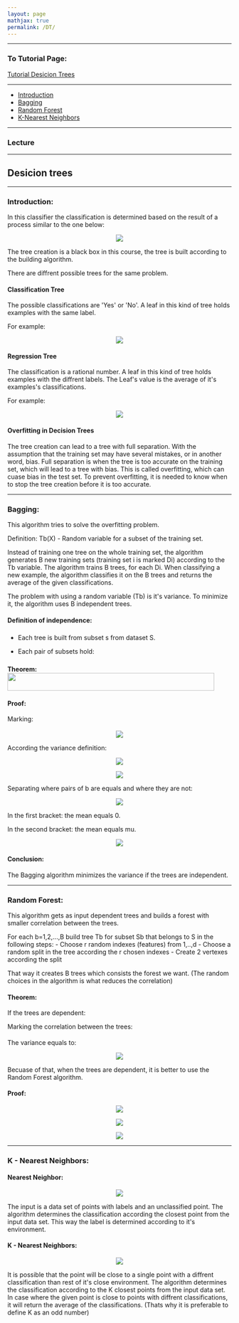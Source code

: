 ```yaml
---
layout: page
mathjax: true
permalink: /DT/
---
```


<hr />

### To Tutorial Page:
  <div class="materials-item">
      <a href="https://talbl.github.io/C096411/HTDT">
        Tutorial Desicion Trees
      </a>
    </div>

<hr />

- [Introduction](#Introduction)
- [Bagging](#Bagging)
- [Random Forest](#RandomForest)
- [K-Nearest Neighbors](#KNN)

<hr />

### Lecture

<hr />

## Desicion trees

<a name='Introduction'></a>

<hr />

### Introduction:

In this classifier the classification is determined based on the result of a process similar to the one below:
<p align="center">
	<img src="/C096411/image/less7/Capture2.gif" align="middle">
</p>

The tree creation is a black box in this course, the tree is built according to the building algorithm.

There are diffrent possible trees for the same problem.

#### Classification Tree

The possible classifications are 'Yes' or 'No'.
A leaf in this kind of tree holds examples with the same label.

For example:
<p align="center">
	<img src="/C096411/image/less7/Capture2.gif" align="middle">
</p>

#### Regression Tree

The classification is a rational number.
A leaf in this kind of tree holds examples with the diffrent labels.
The Leaf's value is the average of it's examples's classifications.

For example:
<p align="center">
	<img src="/C096411/image/less7/Capture3.gif" align="middle">
</p>

#### Overfitting in Decision Trees

The tree creation can lead to a tree with full separation.
With the assumption that the training set may have several mistakes, or in another word, bias.
Full separation is when the tree is too accurate on the training set, which will lead to a tree with bias.
This is called overfitting, which can cuase bias in the test set.
To prevent overfitting, it is needed to know when to stop the tree creation before it is too accurate.


<a name='Bagging'></a>

<hr />

### Bagging:

This algorithm tries to solve the overfitting problem.

Definition:
Tb(X) - Random variable for a subset of the training set.

Instead of training one tree on the whole training set, the algorithm generates B new training sets (training set i is marked Di) according to the Tb variable.
The algorithm trains B trees, for each Di.
When classifying a new example, the algorithm classifies it on the B trees and returns the average of the given classifications.

The problem with using a random variable (Tb) is it's variance.
To minimize it, the algorithm uses B independent trees.

#### Definition of independence: <img src="/C096411/image/less7/8.svg" align="middle" width="87.3035pt" height="13.4589pt"/>

- Each tree is built from subset s from dataset S.

- Each pair of subsets hold: <img src="/C096411/image/less7/11.svg" align="middle" width="64.4434pt" height="13.8652pt"/>

#### Theorem: <img src="/C096411/image/less7/1.svg" align="middle" width="464.909pt" height="39.6042pt"/>

#### Proof:

Marking: <img src="/C096411/image/less7/2.svg" align="middle" width="71.6905pt" height="14.4388pt"/>

<p align="center">
	<img src="/C096411/image/less7/3.svg" align="middle">
</p>

According the variance definition:

<p align="center">
	<img src="/C096411/image/less7/3_1.svg" align="middle">
</p>

<p align="center">
	<img src="/C096411/image/less7/4.svg" align="middle">
</p>

Separating where pairs of b are equals and where they are not:

<p align="center">
	<img src="/C096411/image/less7/5.svg" align="middle">
</p>


In the first bracket: the mean equals 0.

In the second bracket: the mean equals mu.

<p align="center">
	<img src="/C096411/image/less7/6.svg" align="middle">
</p>

#### Conclusion:
The Bagging algorithm minimizes the variance if the trees are independent.


<a name='RandomForest'></a>

<hr />

### Random Forest:
This algorithm gets as input dependent trees and builds a forest with smaller correlation between the trees.

For each b=1,2,...,B build tree Tb for subset Sb that belongs to S in the following steps:
	- Choose r random indexes (features) from 1,..,d
	- Choose a random split in the tree according the r chosen indexes
	- Create 2 vertexes according the split
	
That way it creates B trees which consists the forest we want.
(The random choices in the algorithm is what reduces the correlation)

#### Theorem:
If the trees are dependent:

Marking the correlation between the trees: <img src="/C096411/image/less7/12.svg" align="middle" width="194.083pt" height="14.7249pt"/>

The variance equals to:

<p align="center">
	<img src="/C096411/image/less7/13.svg" align="middle">
</p>

Becuase of that, when the trees are dependent, it is better to use the Random Forest algorithm.

#### Proof:

<p align="center">
	<img src="/C096411/image/less7/18.svg" align="middle">
</p>

<p align="center">
	<img src="/C096411/image/less7/18_1.svg" align="middle">
</p>

<p align="center">
	<img src="/C096411/image/less7/19.svg" align="middle">
</p>

<a name='KNN'></a>

<hr />

### K - Nearest Neighbors:

#### Nearest Neighbor:

<p align="center">
	<img src="/C096411/image/less7/Capture.gif" align="middle">
</p>

The input is a data set of points with labels and an unclassified point.
The algorithm determines the classification according the closest point from the input data set.
This way the label is determined according to it's environment.

#### K - Nearest Neighbors:

<p align="center">
	<img src="/C096411/image/less7/Capture1.gif" align="middle">
</p>

It is possible that the point will be close to a single point with a diffrent classification than rest of it's close environment.
The algorithm determines the classification according to the K closest points from the input data set.
In case where the given point is close to points with diffrent classifications, it will return the average of the classifications.
(Thats why it is preferable to define K as an odd number)

